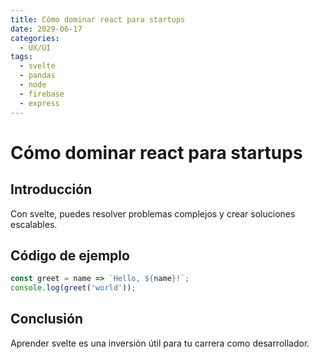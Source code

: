 ```yaml
---
title: Cómo dominar react para startups
date: 2029-06-17
categories:
  - UX/UI
tags:
  - svelte
  - pandas
  - node
  - firebase
  - express
---
```


# Cómo dominar react para startups

## Introducción

Con svelte, puedes resolver problemas complejos y crear soluciones escalables.

## Código de ejemplo

```javascript
const greet = name => `Hello, ${name}!`;
console.log(greet('world'));
```

## Conclusión

Aprender svelte es una inversión útil para tu carrera como desarrollador.